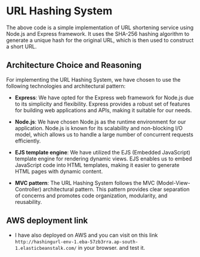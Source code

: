 # URL Hashing System

The above code is a simple implementation of URL shortening service using Node.js and Express framework. It uses the SHA-256 hashing algorithm to generate a unique hash for the original URL, which is then used to construct a short URL.

## Architecture Choice and Reasoning

For implementing the URL Hashing System, we have chosen to use the following technologies and architectural pattern:

- **Express**: We have opted for the Express web framework for Node.js due to its simplicity and flexibility. Express provides a robust set of features for building web applications and APIs, making it suitable for our needs.

- **Node.js**: We have chosen Node.js as the runtime environment for our application. Node.js is known for its scalability and non-blocking I/O model, which allows us to handle a large number of concurrent requests efficiently.

- **EJS template engine**: We have utilized the EJS (Embedded JavaScript) template engine for rendering dynamic views. EJS enables us to embed JavaScript code into HTML templates, making it easier to generate HTML pages with dynamic content.

- **MVC pattern**: The URL Hashing System follows the MVC (Model-View-Controller) architectural pattern. This pattern provides clear separation of concerns and promotes code organization, modularity, and reusability.


## AWS deployment  link

-  I have also deployed on AWS and you can visit on this link `http://hashingurl-env-1.eba-57zb3rra.ap-south-1.elasticbeanstalk.com/` in your browser. and test it.

